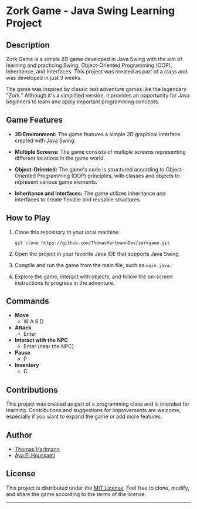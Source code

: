# Zork Game - Java Swing Learning Project

## Description

Zork Game is a simple 2D game developed in Java Swing with the aim of learning and practicing Swing, Object-Oriented Programming (OOP), Inheritance, and Interfaces. This project was created as part of a class and was developed in just 3 weeks.

The game was inspired by classic text adventure games like the legendary "Zork." Although it's a simplified version, it provides an opportunity for Java beginners to learn and apply important programming concepts.

## Game Features

- **2D Environment:** The game features a simple 2D graphical interface created with Java Swing.

- **Multiple Screens:** The game consists of multiple screens representing different locations in the game world.

- **Object-Oriented:** The game's code is structured according to Object-Oriented Programming (OOP) principles, with classes and objects to represent various game elements.

- **Inheritance and Interfaces:** The game utilizes inheritance and interfaces to create flexible and reusable structures.

## How to Play

1. Clone this repository to your local machine.
   
   ```
   git clone https://github.com/ThomasHartmannDev/zorkgame.git
   ```

2. Open the project in your favorite Java IDE that supports Java Swing.

3. Compile and run the game from the main file, such as `main.java`.

4. Explore the game, interact with objects, and follow the on-screen instructions to progress in the adventure.

## Commands
- **Move**
  - W A S D 
- **Attack**
  - Enter
- **Interact with the NPC**
  - Enter (near the NPC)
- **Pause**
  - P
- **Inventory**
  - C

## Contributions

This project was created as part of a programming class and is intended for learning. Contributions and suggestions for improvements are welcome, especially if you want to expand the game or add more features.

## Author

- [Thomas Hartmann](https://github.com/thomashartmanndev)
- [Aya El Houssami](https://github.com/Aya1230)

## License

This project is distributed under the [MIT License](LICENSE.md). Feel free to clone, modify, and share the game according to the terms of the license.

---
